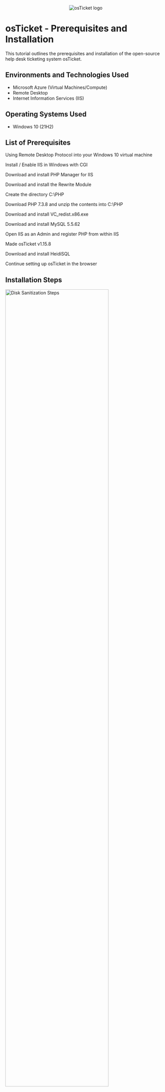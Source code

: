<p align="center">
<img src="https://i.imgur.com/Clzj7Xs.png" alt="osTicket logo"/>
</p>

<h1>osTicket - Prerequisites and Installation</h1>
This tutorial outlines the prerequisites and installation of the open-source help desk ticketing system osTicket.<br />
<h2>Environments and Technologies Used</h2>

- Microsoft Azure (Virtual Machines/Compute)
- Remote Desktop
- Internet Information Services (IIS)

<h2>Operating Systems Used </h2>

- Windows 10</b> (21H2)

<h2>List of Prerequisites</h2>
Using Remote Desktop Protocol into your Windows 10 virtual machine

Install / Enable IIS in Windows with CGI

Download and install PHP Manager for IIS

Download and install the Rewrite Module

Create the directory C:\PHP

Download PHP 7.3.8 and unzip the contents into C:\PHP

Download and install VC_redist.x86.exe

Download and install MySQL 5.5.62

Open IIS as an Admin and register PHP from within IIS

Made osTicket v1.15.8

Download and install HeidiSQL

Continue setting up osTicket in the browser

<h2>Installation Steps</h2>

<p>
<img src="https://i.imgur.com/WyOPOZR.png" height="80%" width="80%" alt="Disk Sanitization Steps"/>
</p>
<p>
After you've created your resoure group and virtual machine inside azure, the first thing you want to do is enable CGI. Open up programs in start menu then select turn on/off windowns program. World Wide Web Services -> Application Development Features -> [X] CGI
</p>
<br />

<p>
<img src="https://i.imgur.com/XU3466e.png" height="80%" width="80%" alt="Disk Sanitization Steps"/>
</p>
<p>

</p>
<br />

<p>
<img src=https://i.imgur.com/F6cHmGF.png"" height="80%" width="80%" alt="Disk Sanitization Steps"/>
<p>
The next steps after you've enabled CGI is to download and install PHP manager in IIS and the URL rewrite. Follwing this create a seperate folder by going to c: and creating a folder named "php" that we'll use later. Once this is completed we want to download PHP, once that done we want to extract the PHP files to our PHP folder that we created earlier.
</p>
<p>
<img src="https://i.imgur.com/H8cVyOg.png" height="80%" width="80%" alt="Disk Sanitization Steps"/>

</p>
<p>
<img src="https://i.imgur.com/es3Yv1t.png" height="80%" width="80%" alt="Disk Sanitization Steps"/>
</p>
<p>
<img src="https://i.imgur.com/WSNyciO.png" height="80%" width="80%" alt="Disk Sanitization Steps"/>
</p>
After everything is installed the next step is to open IIS and monitor it. We need to register PHP to do so as IIS is open, we'll select PHP maanger, hit enable PHP,after this is down we're going to browse our PHP folder that we created earlier. Open the file and select "php-cgi". After that select ok and PHP is registered. Once that's finish I recommend restarting IIS.
<p>
<img src="https://i.imgur.com/GyEfPb8.png" height="80%" width="80%" alt="Disk Sanitization Steps"/> 
</p>
Next we want to download the following files "VC redirect, MySQL, OSTicket". We're going to install the VC redirect once that's completed we need to install MySQL.After that's installed we're going to created a password for it. OS Ticket is next on our docket list to download. Now that's downloaded we're going extract our osticket into our www.root folder. Click on the osticket folder, then select the upload folder and drag it to our www.root folder. Rename the upload folder to OSTicket.
<p>
<img src="https://i.imgur.com/r5WRmLZ.png" height="80%" width="80%" alt="Disk Sanitization Steps"/> 
<img src="https://i.imgur.com/LA466mm.png" height="80%" width="80%" alt="Disk Sanitization Steps"/> 
</p>
<p>
<img src="https://i.imgur.com/5ujcuhI.png" height="80%" width="80%" alt="Disk Sanitization Steps"/> 
</p>
Now that OSTicket is made we want to open it inside IIS. Open IIS back up hit sites then osTicket on the right side select the "browse 80" and OS ticket should open. Now that it's open we need to enable some programs that are off inside of osticket. We're going to enable the following "php_imap.dll, php_intl.dll php_opcache.dll" Once that's done we want to rename our osticket sample file to osticket-config.


<p>
<img src="https://i.imgur.com/izpL54n.png" height="80%" width="80%" alt="Disk Sanitization Steps"/>
</p>
<p>
<img src=" https://i.imgur.com/YguEy9R.png" height="80%" width="80%" alt="Disk Sanitization Steps"/> 
</p>
<p>
<img src="https://i.imgur.com/bs6sRUD.png" height="80%" width="80%" alt="Disk Sanitization Steps"/>
<img src="https://i.imgur.com/MJKzf9Y.png"height="80%" width="80%" alt="Disk Sanitization Steps"/>


For the next steps right click on the osticket-config file and hit propteries. We want to enable anyone to edit the file. Select secruity then advance and disable all inheritance. Next hit add and hit add properties. Type in "everyone" in the section hit apply then ok and now everyone can edit! 

Download HediSQL and now that it's downloaded we're going to create a database. Create a new session and the user name is "root" and make a password. Connect the session then make a database called "os ticket".

Finish up setting osTicket now that we have a database. Inside osTicket set up put in "osTicket" which we created from Hedi, use the user name "root" and then enter in whatever password you used, select continue.

<h2>You've successfully made osTicket. Congrats!</h2>
